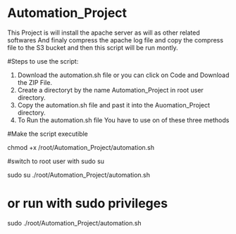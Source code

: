 # Automation_Project

This Project is will install the apache server as will as other related softwares
And finaly compress the apache log file and copy the compress file to the S3 bucket and then this script will be run montly.

#Steps to use the script:

1. Download the automation.sh file or you can click on Code and Download the ZIP File.
2. Create a directoryt by the name Automation_Project in root user directory.
3. Copy the automation.sh file and past it into the Auomation_Project directory.
4. To Run the automation.sh file You have to use on of these three methods

#Make the script executible

chmod  +x  /root/Automation_Project/automation.sh

#switch to root user with sudo su

sudo  su
./root/Automation_Project/automation.sh

# or run with sudo privileges
sudo ./root/Automation_Project/automation.sh
